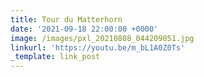 ```yaml
---
title: Tour du Matterhorn
date: '2021-09-18 22:00:00 +0000'
image: /images/pxl_20210808_044209051.jpg
linkurl: 'https://youtu.be/m_bL1A0Z0Ts'
_template: link_post
---
```


